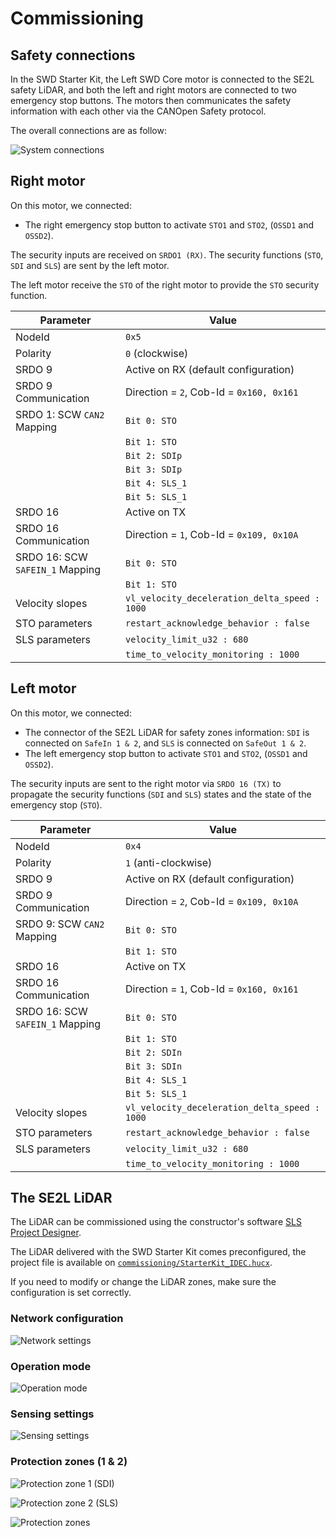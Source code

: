 # Commissioning
## Safety connections
In the SWD Starter Kit, the Left SWD Core motor is connected to the SE2L safety LiDAR, and both the left and right motors are connected to two emergency stop buttons.
The motors then communicates the safety information with each other via the CANOpen Safety protocol.

The overall connections are as follow:

![System connections](figs/safety-connections.png)

## Right motor

On this motor, we connected:

- The right emergency stop button to activate `STO1` and `STO2`, (`OSSD1` and
  `OSSD2`).
 
The security inputs are received on `SRDO1 (RX)`. The security functions (`STO`,
`SDI` and `SLS`) are sent by the left motor.

The left motor receive the `STO` of the right motor to provide the `STO`
security function.

| **Parameter**                   | **Value**                                     |
|---------------------------------|-----------------------------------------------|
| NodeId                          | `0x5`                                         |
| Polarity                        | `0` (clockwise)                               |
| SRDO 9                          | Active on RX (default configuration)          |
| SRDO 9 Communication            | Direction = `2`, Cob-Id = `0x160, 0x161`      |
| SRDO 1: SCW `CAN2` Mapping      | `Bit 0: STO`                                  |
|                                 | `Bit 1: STO`                                  |
|                                 | `Bit 2: SDIp`                                 |
|                                 | `Bit 3: SDIp`                                 |
|                                 | `Bit 4: SLS_1`                                |
|                                 | `Bit 5: SLS_1`                                |
| SRDO 16                         | Active on TX                                  |
| SRDO 16 Communication           | Direction = `1`, Cob-Id = `0x109, 0x10A`      |
| SRDO 16: SCW `SAFEIN_1` Mapping | `Bit 0: STO`                                  |
|                                 | `Bit 1: STO`                                  |
| Velocity slopes                 | `vl_velocity_deceleration_delta_speed : 1000` |
| STO parameters                  | `restart_acknowledge_behavior : false`        |
| SLS parameters                  | `velocity_limit_u32 : 680`                    |
|                                 | `time_to_velocity_monitoring : 1000`          |

## Left motor

On this motor, we connected:

- The connector of the SE2L LiDAR for safety zones information: `SDI` is
  connected on `SafeIn 1 & 2`, and `SLS` is connected on `SafeOut 1 & 2`.
- The left emergency stop button to activate `STO1` and `STO2`, (`OSSD1` and
  `OSSD2`).

The security inputs are sent to the right motor via `SRDO 16 (TX)` to propagate
the security functions (`SDI` and `SLS`) states and the state of the emergency
stop (`STO`). 

| **Parameter**                   | **Value**                                     |
|---------------------------------|-----------------------------------------------|
| NodeId                          | `0x4`                                         |
| Polarity                        | `1` (anti-clockwise)                          |
| SRDO 9                          | Active on RX (default configuration)          |
| SRDO 9 Communication            | Direction = `2`, Cob-Id = `0x109, 0x10A`      |
| SRDO 9: SCW `CAN2` Mapping      | `Bit 0: STO`                                  |
|                                 | `Bit 1: STO`                                  |
| SRDO 16                         | Active on TX                                  |
| SRDO 16 Communication           | Direction = `1`, Cob-Id = `0x160, 0x161`      |
| SRDO 16: SCW `SAFEIN_1` Mapping | `Bit 0: STO`                                  |
|                                 | `Bit 1: STO`                                  |
|                                 | `Bit 2: SDIn`                                 |
|                                 | `Bit 3: SDIn`                                 |
|                                 | `Bit 4: SLS_1`                                |
|                                 | `Bit 5: SLS_1`                                |
| Velocity slopes                 | `vl_velocity_deceleration_delta_speed : 1000` |
| STO parameters                  | `restart_acknowledge_behavior : false`        |
| SLS parameters                  | `velocity_limit_u32 : 680`                    |
|                                 | `time_to_velocity_monitoring : 1000`          |


## The SE2L LiDAR
The LiDAR can be commissioned using the constructor's software [SLS Project Designer](https://us.idec.com/idec-us/en/USD/Software-SLS-Project-Designer).

The LiDAR delivered with the SWD Starter Kit comes preconfigured, the project file is available on [`commissioning/StarterKit_IDEC.hucx`](https://github.com/ezWheelSAS/swd_starter_kit_scripts/blob/main/commissioning/StarterKit_IDEC.hucx).


If you need to modify or change the LiDAR zones, make sure the configuration is set correctly.

### Network configuration
![Network settings](figs/idec-1.png)

### Operation mode
![Operation mode](figs/idec-2.png)

### Sensing settings
![Sensing settings](figs/idec-3.png)

### Protection zones (1 & 2)
![Protection zone 1 (SDI)](figs/idec-4.png)

![Protection zone 2 (SLS)](figs/idec-5.png)

![Protection zones](figs/idec-6.png)
